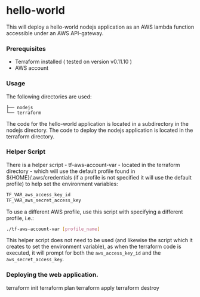 # hello-world

This will deploy a hello-world nodejs application as an AWS lambda function
accessible under an AWS API-gateway.


### Prerequisites

 - Terraform installed ( tested on version v0.11.10 )
 - AWS account
  
  
### Usage

The following directories are used:
```
├── nodejs
└── terraform
```
The code for the hello-world application is located in a subdirectory in the
nodejs directory.
The code to deploy the nodejs application is located in the terraform directory.
  
  
### Helper Script
  
There is a helper script - tf-aws-account-var - located in the terraform
directory - which will use the default profile found in ${HOME}/.aws/credentials
(if a profile is not specified it will use the default profile) to help set the
environment variables:

```bash
TF_VAR_aws_access_key_id
TF_VAR_aws_secret_access_key
```

To use a different AWS profile, use this script with specifying a different
profile, i.e.:

```bash
./tf-aws-account-var [profile_name]
```

This helper script does not need to be used (and likewise the script which it
creates to set the environment variable), as when the terraform code is
executed, it will prompt for both the `aws_access_key_id` and the
`aws_secret_access_key`.
  
  
### Deploying the web application.
  



terraform init
terraform plan
terraform apply
terraform destroy 
